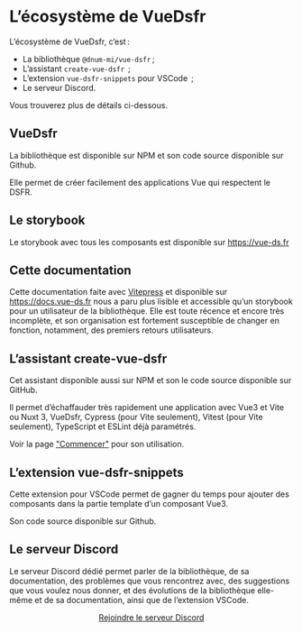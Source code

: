 # L’écosystème de VueDsfr

L’écosystème de VueDsfr, c’est :

- La bibliothèque <VIconLink href="https://www.npmjs.com/package/@gouvminint/vue-dsfr" icon="si-npm">`@dnum-mi/vue-dsfr`</VIconLink> ;
- L’assistant <VIconLink href="https://www.npmjs.com/package/create-vue-dsfr" icon="si-npm">`create-vue-dsfr` </VIconLink> ;
- L’extension <VIconLink href="https://github.com/dnum-mi/vue-dsfr-snippets" icon="si-visualstudiocode">`vue-dsfr-snippets` pour VSCode </VIconLink> ;
- Le <VIconLink href="https://discord.gg/jbBJ9769ZZ" icon="si-discord">serveur Discord</VIconLink>.

Vous trouverez plus de détails ci-dessous.

## VueDsfr

La bibliothèque est disponible sur <VIconLink href="https://www.npmjs.com/package/@gouvminint/vue-dsfr" icon="si-npm">NPM</VIconLink>
et son code source disponible sur <VIconLink href="https://github.com/dnum-mi/vue-dsfr" icon="si-github">Github</VIconLink>.

Elle permet de créer facilement des applications Vue qui respectent le DSFR.

## Le storybook

Le storybook avec tous les composants est disponible sur <https://vue-ds.fr>

## Cette documentation

Cette documentation faite avec [Vitepress](https://vitepress.dev/) et disponible sur <https://docs.vue-ds.fr> nous a paru plus lisible et accessible qu’un storybook pour un utilisateur de la bibliothèque. Elle est toute récence et encore très incomplète, et son organisation est fortement susceptible de changer en fonction, notamment, des premiers retours utilisateurs.

## L’assistant create-vue-dsfr

Cet assistant disponible aussi sur <VIconLink href="https://www.npmjs.com/package/create-vue-dsfr" icon="si-npm">NPM</VIconLink>
et son le code source disponible sur <VIconLink href="https://github.com/laruiss/create-vue-dsfr" icon="si-github">GitHub</VIconLink>.

Il permet d’échaffauder très rapidement une application avec Vue3 et Vite ou Nuxt 3, VueDsfr, Cypress (pour Vite seulement), Vitest (pour Vite seulement), TypeScript et ESLint déjà paramétrés.

Voir la page ["Commencer"](./pour-commencer.md#utiliser-create-vue-dsfr-fortement-recommande) pour son utilisation.

## L’extension vue-dsfr-snippets

Cette extension pour <VIconLink href="https://marketplace.visualstudio.com/items?itemName=stormier.vue-dsfr-snippets" icon="si-visualstudiocode">VSCode</VIconLink> permet de gagner du temps pour ajouter des composants dans la partie template d’un composant Vue3.

Son code source disponible sur <VIconLink href="https://github.com/laruiss/vue-dsfr-snippets" icon="si-github">Github</VIconLink>.

## Le serveur Discord

Le serveur Discord dédié permet parler de la bibliothèque, de sa documentation, des problèmes que vous rencontrez avec, des suggestions que vous voulez nous donner, et des évolutions de la bibliothèque elle-même et de sa documentation, ainsi que de l’extension VSCode.

<div style="text-align: center">
  <a href="https://discord.gg/jbBJ9769ZZ">
    Rejoindre le serveur Discord
    <VIcon name="si-discord" />
  </a>
</div>
